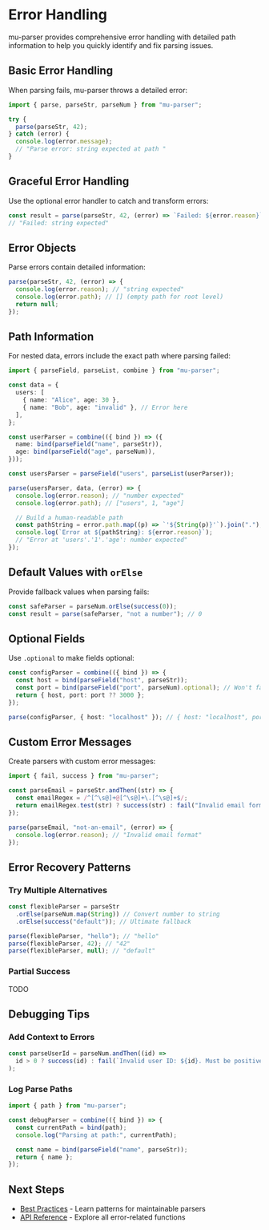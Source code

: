 # Error Handling

mu-parser provides comprehensive error handling with detailed path information to help you quickly identify and fix parsing issues.

## Basic Error Handling

When parsing fails, mu-parser throws a detailed error:

```typescript
import { parse, parseStr, parseNum } from "mu-parser";

try {
  parse(parseStr, 42);
} catch (error) {
  console.log(error.message);
  // "Parse error: string expected at path "
}
```

## Graceful Error Handling

Use the optional error handler to catch and transform errors:

```typescript
const result = parse(parseStr, 42, (error) => `Failed: ${error.reason}`);
// "Failed: string expected"
```

## Error Objects

Parse errors contain detailed information:

```typescript
parse(parseStr, 42, (error) => {
  console.log(error.reason); // "string expected"
  console.log(error.path); // [] (empty path for root level)
  return null;
});
```

## Path Information

For nested data, errors include the exact path where parsing failed:

```typescript
import { parseField, parseList, combine } from "mu-parser";

const data = {
  users: [
    { name: "Alice", age: 30 },
    { name: "Bob", age: "invalid" }, // Error here
  ],
};

const userParser = combine(({ bind }) => ({
  name: bind(parseField("name", parseStr)),
  age: bind(parseField("age", parseNum)),
}));

const usersParser = parseField("users", parseList(userParser));

parse(usersParser, data, (error) => {
  console.log(error.reason); // "number expected"
  console.log(error.path); // ["users", 1, "age"]

  // Build a human-readable path
  const pathString = error.path.map((p) => `'${String(p)}'`).join(".");
  console.log(`Error at ${pathString}: ${error.reason}`);
  // "Error at 'users'.'1'.'age': number expected"
});
```

## Default Values with `orElse`

Provide fallback values when parsing fails:

```typescript
const safeParser = parseNum.orElse(success(0));
const result = parse(safeParser, "not a number"); // 0
```

## Optional Fields

Use `.optional` to make fields optional:

```typescript
const configParser = combine(({ bind }) => {
  const host = bind(parseField("host", parseStr));
  const port = bind(parseField("port", parseNum).optional); // Won't fail if missing
  return { host, port: port ?? 3000 };
});

parse(configParser, { host: "localhost" }); // { host: "localhost", port: 3000 }
```

## Custom Error Messages

Create parsers with custom error messages:

```typescript
import { fail, success } from "mu-parser";

const parseEmail = parseStr.andThen((str) => {
  const emailRegex = /^[^\s@]+@[^\s@]+\.[^\s@]+$/;
  return emailRegex.test(str) ? success(str) : fail("Invalid email format");
});

parse(parseEmail, "not-an-email", (error) => {
  console.log(error.reason); // "Invalid email format"
});
```

## Error Recovery Patterns

### Try Multiple Alternatives

```typescript
const flexibleParser = parseStr
  .orElse(parseNum.map(String)) // Convert number to string
  .orElse(success("default")); // Ultimate fallback

parse(flexibleParser, "hello"); // "hello"
parse(flexibleParser, 42); // "42"
parse(flexibleParser, null); // "default"
```

### Partial Success

TODO

## Debugging Tips

### Add Context to Errors

```typescript
const parseUserId = parseNum.andThen((id) =>
  id > 0 ? success(id) : fail(`Invalid user ID: ${id}. Must be positive.`),
);
```

### Log Parse Paths

```typescript
import { path } from "mu-parser";

const debugParser = combine(({ bind }) => {
  const currentPath = bind(path);
  console.log("Parsing at path:", currentPath);

  const name = bind(parseField("name", parseStr));
  return { name };
});
```

## Next Steps

- [Best Practices](./best-practices) - Learn patterns for maintainable parsers
- [API Reference](/api/) - Explore all error-related functions
